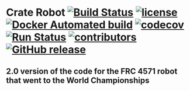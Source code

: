 # Crate Robot [![Build Status](https://travis-ci.org/frc4571/CrateRobot.svg?branch=master)](https://travis-ci.org/frc4571/CrateRobot) [![license](https://img.shields.io/github/license/frc4571/CrateRobot.svg)]() [![Docker Automated build](https://img.shields.io/docker/automated/frc4571/CrateRobot.svg)]() [![codecov](https://codecov.io/gh/frc4571/CrateRobot/branch/master/graph/badge.svg)](https://codecov.io/gh/frc4571/CrateRobot) [![Run Status](https://api.shippable.com/projects/5849ece7a932c20f003a439c/badge?branch=master)](https://app.shippable.com/projects/5849ece7a932c20f003a439c) [![contributors](https://img.shields.io/github/contributors/frc4571/CrateRobot.svg)](https://github.com/frc4571/CrateRobot/graphs/contributors) [![GitHub release](https://img.shields.io/github/release/frc4571/CrateRobot.svg)]() 


## 2.0 version of the code for the FRC 4571 robot that went to the World Championships
